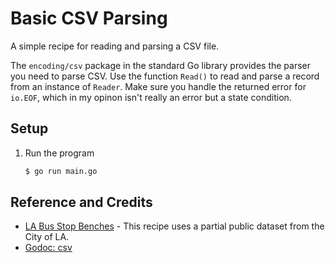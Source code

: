 # Basic CSV Parsing

A simple recipe for reading and parsing a CSV file.

The `encoding/csv` package in the standard Go library provides the parser you need to parse CSV. Use the function `Read()` to read and parse a record from an instance of `Reader`. Make sure you handle the returned error for `io.EOF`, which in my opinon isn't really an error but a state condition. 

## Setup

1. Run the program

   ```bash
   $ go run main.go
   ```
   
## Reference and Credits

* [LA Bus Stop Benches](http://geohub.lacity.org/datasets/bus-stop-benches) - This recipe uses a partial public dataset from the City of LA. 
* [Godoc: csv](https://godoc.org/encoding/csv)
